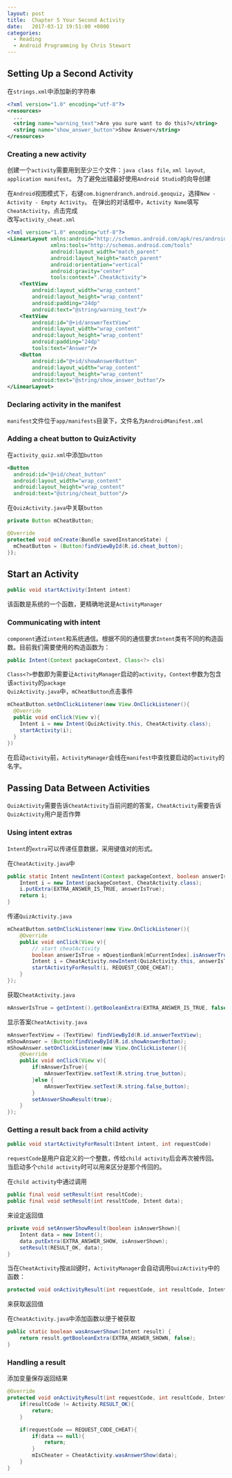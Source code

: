 ```yaml
---
layout: post
title:  Chapter 5 Your Second Activity
date:   2017-03-12 19:51:00 +0800
categories:
  - Reading
  - Android Programming by Chris Stewart
---
```


## Setting Up a Second Activity

在`strings.xml`中添加新的字符串

```xml
<?xml version="1.0" encoding="utf-8"?>
<resources>
  ...
  <string name="warning_text">Are you sure want to do this?</string>
  <string name="show_answer_button">Show Answer</string>
</resources>
```

### Creating a new activity

创建一个`activity`需要用到至少三个文件：`java class file`, `xml layout`, `application manifest`。
为了避免出错最好使用`Android Studio`的向导创建

在`Android`视图模式下，右键`com.bignerdranch.android.geoquiz`，选择`New - Activity - Empty Activity`。
在弹出的对话框中，`Activity Name`填写`CheatActivity`，点击完成  
改写`activity_cheat.xml`

```xml
<?xml version="1.0" encoding="utf-8"?>
<LinearLayout xmlns:android="http://schemas.android.com/apk/res/android"
              xmlns:tools="http://schemas.android.com/tools"
              android:layout_width="match_parent"
              android:layout_height="match_parent"
              android:orientation="vertical"
              android:gravity="center"
              tools:context=".CheatActivity">
    <TextView
        android:layout_width="wrap_content"
        android:layout_height="wrap_content"
        android:padding="24dp"
        android:text="@string/warning_text"/>
    <TextView
        android:id="@+id/answerTextView"
        android:layout_width="wrap_content"
        android:layout_height="wrap_content"
        android:padding="24dp"
        tools:text="Answer"/>
    <Button
        android:id="@+id/showAnswerButton"
        android:layout_width="wrap_content"
        android:layout_height="wrap_content"
        android:text="@string/show_answer_button"/>
</LinearLayout>
```

### Declaring activity in the manifest

`manifest`文件位于`app/manifests`目录下，文件名为`AndroidManifest.xml`

### Adding a cheat button to QuizActivity

在`activity_quiz.xml`中添加`button`

```xml
<Button
  android:id="@+id/cheat_button"
  android:layout_width="wrap_content"
  android:layout_height="wrap_content"
  android:text="@string/cheat_button"/>
```

在`QuizActivity.java`中关联`button`

```java
private Button mCheatButton;

@Override
protected void onCreate(Bundle savedInstanceState) {
  mCheatButton = (Button)findViewById(R.id.cheat_button);
});
```

## Start an Activity

```java
public void startActivity(Intent intent)
```

该函数是系统的一个函数，更精确地说是`ActivityManager`

### Communicating with intent

`component`通过`intent`和系统通信。根据不同的通信要求`Intent`类有不同的构造函数。目前我们需要使用的构造函数为：

```java
public Intent(Context packageContext, Class<?> cls)
```

`Class<?>`参数即为需要让`ActivityManager`启动的`activity`，`Context`参数为包含该`activity`的`package`  
`QuizActivity.java`中，`mCheatButton`点击事件

```java
mCheatButton.setOnClickListener(new View.OnClickListener(){
  @Override
  public void onClick(View v){
    Intent i = new Intent(QuizActivity.this, CheatActivity.class);
    startActivity(i);
  }
})
```

在启动`activity`前，`ActivityManager`会线在`manifest`中查找要启动的`activity`的名字。

## Passing Data Between Activities

`QuizActivity`需要告诉`CheatActivity`当前问题的答案，`CheatActivity`需要告诉`QuizActivity`用户是否作弊

### Using intent extras

`Intent`的`extra`可以传递任意数据，采用键值对的形式。

在`CheatActivity.java`中

```java
public static Intent newIntent(Context packageContext, boolean answerIsTrue){
    Intent i = new Intent(packageContext, CheatActivity.class);
    i.putExtra(EXTRA_ANSWER_IS_TRUE, answerIsTrue);
    return i;
}
```

传递`QuizActivity.java`

```java
mCheatButton.setOnClickListener(new View.OnClickListener(){
    @Override
    public void onClick(View v){
        // start cheatActivity
        boolean answerIsTrue = mQuestionBank[mCurrentIndex].isAnswerTrue();
        Intent i = CheatActivity.newIntent(QuizActivity.this, answerIsTrue);
        startActivityForResult(i, REQUEST_CODE_CHEAT);
    }
});
```

获取`CheatActivity.java`

```java
mAnswerIsTrue = getIntent().getBooleanExtra(EXTRA_ANSWER_IS_TRUE, false);
```

显示答案`CheatActivity.java`

```java
mAnswerTextView = (TextView) findViewById(R.id.answerTextView);
mShowAnswer = (Button)findViewById(R.id.showAnswerButton);
mShowAnswer.setOnClickListener(new View.OnClickListener(){
    @Override
    public void onClick(View v){
        if(mAnswerIsTrue){
            mAnswerTextView.setText(R.string.true_button);
        }else {
            mAnswerTextView.setText(R.string.false_button);
        }
        setAnswerShowResult(true);
    }
});
```

### Getting a result back from a child activity

```java
public void startActivityForResult(Intent intent, int requestCode)
```

`requestCode`是用户自定义的一个整数，传给`child activity`后会再次被传回。
当启动多个`child activity`时可以用来区分是那个传回的。

在`child activity`中通过调用

```java
public final void setResult(int resultCode);
public final void setResult(int resultCode, Intent data);
```

来设定返回值

```java
private void setAnswerShowResult(boolean isAnswerShown){
    Intent data = new Intent();
    data.putExtra(EXTRA_ANSWER_SHOW, isAnswerShown);
    setResult(RESULT_OK, data);
}
```

当在`CheatActivity`按`返回`键时，`ActivityManager`会自动调用`QuizActivity`中的函数：

```java
protected void onActivityResult(int requestCode, int resultCode, Intent data);
```

来获取返回值

在`CheatActivity.java`中添加函数以便于被获取

```java
public static boolean wasAnswerShown(Intent result) {
    return result.getBooleanExtra(EXTRA_ANSWER_SHOWN, false);
}
```

### Handling a result

添加变量保存返回结果

```java
@Override
protected void onActivityResult(int requestCode, int resultCode, Intent data){
    if(resultCode != Activity.RESULT_OK){
        return;
    }

    if(requestCode == REQUEST_CODE_CHEAT){
        if(data == null){
            return;
        }
        mIsCheater = CheatActivity.wasAnswerShow(data);
    }
}
```
